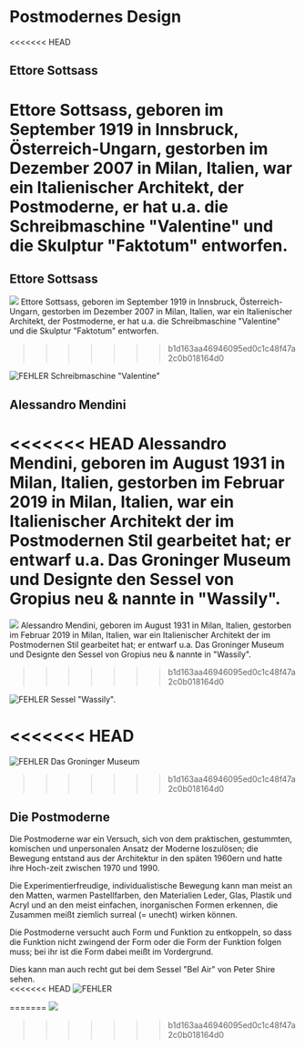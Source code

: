 # Postmodernes Design 
<<<<<<< HEAD
<!--markdownlint-disable-file-->
## Ettore Sottsass

Ettore Sottsass, geboren im September 1919 in Innsbruck, Österreich-Ungarn, gestorben im Dezember 2007 in Milan, Italien, war ein Italienischer Architekt, der Postmoderne, er hat u.a. die Schreibmaschine "Valentine" und die Skulptur "Faktotum" entworfen. 
=======

## Ettore Sottsass

![](./img/Ettore_Sottsass_1969.jpg) Ettore Sottsass, geboren im September 1919 in Innsbruck, Österreich-Ungarn, gestorben im Dezember 2007 in Milan, Italien, war ein Italienischer Architekt, der Postmoderne, er hat u.a. die Schreibmaschine "Valentine" und die Skulptur "Faktotum" entworfen. 
>>>>>>> b1d163aa46946095ed0c1c48f47a2c0b018164d0

![FEHLER](./img/Valentine.png) 
Schreibmaschine "Valentine"

## Alessandro Mendini

<<<<<<< HEAD
Alessandro Mendini, geboren im August 1931 in Milan, Italien, gestorben im Februar 2019 in Milan, Italien, war ein Italienischer Architekt der im Postmodernen Stil gearbeitet hat; er entwarf u.a. Das Groninger Museum und Designte den Sessel von Gropius neu & nannte in "Wassily". 
=======
![](./img/AlessandroMendini.jpg) Alessandro Mendini, geboren im August 1931 in Milan, Italien, gestorben im Februar 2019 in Milan, Italien, war ein Italienischer Architekt der im Postmodernen Stil gearbeitet hat; er entwarf u.a. Das Groninger Museum und Designte den Sessel von Gropius neu & nannte in "Wassily". 
>>>>>>> b1d163aa46946095ed0c1c48f47a2c0b018164d0

![FEHLER](./img/Chair.png)
Sessel "Wassily". 

<<<<<<< HEAD
=======
![FEHLER](./img/GronigerMuseum.jpg)
Das Groninger Museum 

>>>>>>> b1d163aa46946095ed0c1c48f47a2c0b018164d0
## Die Postmoderne

Die Postmoderne war ein Versuch, sich von dem praktischen, gestummten, komischen und unpersonalen Ansatz der Moderne loszulösen; 
die Bewegung entstand aus der Architektur in den späten 1960ern und hatte ihre Hoch-zeit zwischen 1970 und 1990. 

Die Experimentierfreudige, individualistische Bewegung kann man meist an den Matten, warmen Pastellfarben, den Materialien Leder, Glas, Plastik und Acryl und an den meist einfachen, inorganischen Formen erkennen, die Zusammen meißt ziemlich surreal (= unecht) wirken können.

Die Postmoderne versucht auch Form und Funktion zu entkoppeln, so dass die Funktion nicht zwingend der Form oder die Form der Funktion folgen muss; bei ihr ist die Form dabei meißt im Vordergrund. 

Dies kann man auch recht gut bei dem Sessel "Bel Air" von Peter Shire sehen.  
<<<<<<< HEAD
![FEHLER](./img/pm_chair.jpeg) 

=======
![](./img/pm_chair.jpeg) 
>>>>>>> b1d163aa46946095ed0c1c48f47a2c0b018164d0

